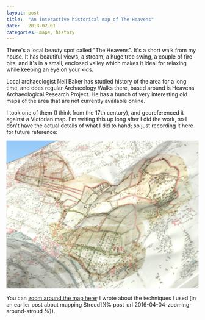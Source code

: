 ```yaml
---
layout: post
title:  "An interactive historical map of The Heavens"
date:   2018-02-01 
categories: maps, history
---
```


There's a local beauty spot called "The Heavens". It's a short walk from my house. It has beautiful views, a stream, a huge tree swing, a couple of fire pits, and it's in a small, enclosed valley which makes it ideal for relaxing while keeping an eye on your kids.

Local archaeologist Neil Baker has studied history of the area for a long time, and does regular Archaeology Walks there, based around is Heavens Archaeological Research Project.  He has a bunch of very interesting old maps of the area that are not currently available online.

I took one of them (I think from the 17th century), and georeferenced it against a Victorian map. I'm writing this up long after I did the work, so I don't have the actual details of what I did to hand; so just recording it here for future reference:

![Two maps of "The Heavens" overlaid on each other, the top one semi-transparent, rendered in 3D with hills in high relief, viewed at an oblique angle](/assets/images/heavens.png)

You can [zoom around the map here](/old/stroudviz/heavens.html); I wrote about the techniques I used [in an earlier post about mapping Stroud]({% post_url 2016-04-04-zooming-around-stroud %}).

<!--more-->
